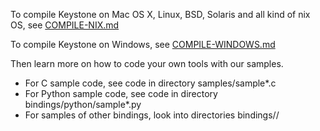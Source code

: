 To compile Keystone on Mac OS X, Linux, BSD, Solaris and all kind of nix OS,
see [COMPILE-NIX.md](COMPILE-NIX.md)

To compile Keystone on Windows, see [COMPILE-WINDOWS.md](COMPILE-WINDOWS.md)

Then learn more on how to code your own tools with our samples.

 - For C sample code, see code in directory samples/sample*.c
 - For Python sample code, see code in directory bindings/python/sample*.py
 - For samples of other bindings, look into directories bindings/<language>/
